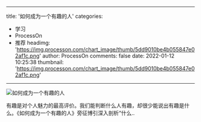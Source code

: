 
---
title: '如何成为一个有趣的人'
categories: 
 - 学习
 - ProcessOn
 - 推荐
headimg: 'https://img.processon.com/chart_image/thumb/5dd9010be4b055847e02af1c.png'
author: ProcessOn
comments: false
date: 2022-01-12 10:25:38
thumbnail: 'https://img.processon.com/chart_image/thumb/5dd9010be4b055847e02af1c.png'
---

<div>   
<img class="thumb" alt="如何成为一个有趣的人" src="https://img.processon.com/chart_image/thumb/5dd9010be4b055847e02af1c.png" referrerpolicy="no-referrer">
<p>有趣是对个人魅力的最高评价。我们能判断什么人有趣，却很少能说出有趣是什么。《如何成为一个有趣的人》旁征博引深入剖析“什么..</p>  
</div>
            